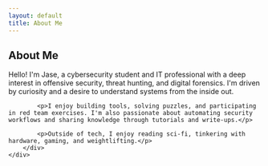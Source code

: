 ```yaml
---
layout: default
title: About Me
---
```


<section class="section">
    <div class="container">
        <div class="about-content">
            <h2>About Me</h2>
            <p>Hello! I'm Jase, a cybersecurity student and IT professional with a deep interest in offensive security, threat hunting, and digital forensics. I'm driven by curiosity and a desire to understand systems from the inside out.</p>
            
            <p>I enjoy building tools, solving puzzles, and participating in red team exercises. I'm also passionate about automating security workflows and sharing knowledge through tutorials and write-ups.</p>
            
            <p>Outside of tech, I enjoy reading sci-fi, tinkering with hardware, gaming, and weightlifting.</p>
        </div>
    </div>
</section>